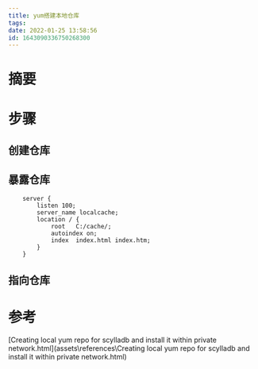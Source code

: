 ```yaml
---
title: yum搭建本地仓库
tags: 
date: 2022-01-25 13:58:56
id: 1643090336750268300
---
```

# 摘要

# 步骤

## 创建仓库

## 暴露仓库

```
    server {
        listen 100;
        server_name localcache;
        location / {
            root   C:/cache/;
            autoindex on;
            index  index.html index.htm;
        }
    }
```



## 指向仓库

# 参考

 [Creating local yum repo for scylladb and install it within private network.html](assets\references\Creating local yum repo for scylladb and install it within private network.html) 





